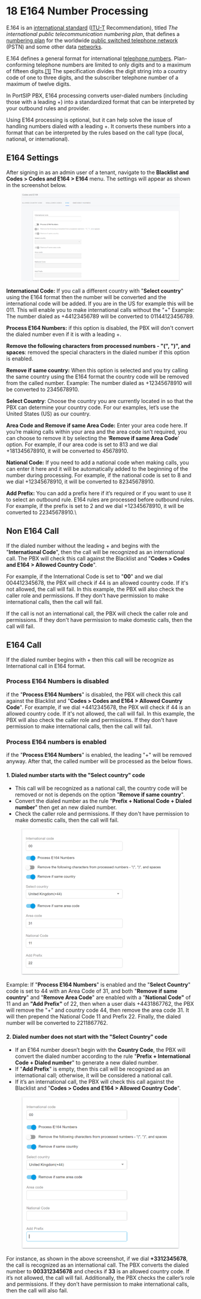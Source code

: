 # 18 E164 Number Processing

E.164 is an [international standard](https://en.wikipedia.org/wiki/International\_standard) ([ITU-T](https://en.wikipedia.org/wiki/ITU-T) Recommendation), titled _The international public telecommunication numbering plan_, that defines a [numbering plan](https://en.wikipedia.org/wiki/Telephone\_numbering\_plan) for the worldwide [public switched telephone network](https://en.wikipedia.org/wiki/Public\_switched\_telephone\_network) (PSTN) and some other data [networks](https://en.wikipedia.org/wiki/Telecommunications\_network).

E.164 defines a general format for international [telephone numbers](https://en.wikipedia.org/wiki/Telephone\_number). Plan-conforming telephone numbers are limited to only digits and to a maximum of fifteen digits.[\[1\]](https://en.wikipedia.org/wiki/E.164#cite\_note-:0-1) The specification divides the digit string into a country code of one to three digits, and the subscriber telephone number of a maximum of twelve digits.

In PortSIP PBX, E164 processing converts user-dialed numbers (including those with a leading +) into a standardized format that can be interpreted by your outbound rules and provider.

Using E164 processing is optional, but it can help solve the issue of handling numbers dialed with a leading +. It converts these numbers into a format that can be interpreted by the rules based on the call type (local, national, or international).

## E164 Settings

After signing in as an admin user of a tenant, navigate to the **Blacklist and Codes > Codes and E164 > E164** menu. The settings will appear as shown in the screenshot below.

<figure><img src="../../.gitbook/assets/e164.png" alt=""><figcaption></figcaption></figure>

**International Code:** If you call a different country with "**Select country**" using the E164 format then the number will be converted and the international code will be added. If you are in the US for example this will be 011. This will enable you to make international calls without the "+" Example: The number dialed as +44123456789 will be converted to 01144123456789.

**Process E164 Numbers:** if this option is disabled, the PBX will don't convert the dialed number even if it is with a leading +.

**Remove the following characters from processed numbers - "(", ")", and spaces**: removed the special characters in the dialed number if this option is enabled.

**Remove if same country:** When this option is selected and you try calling the same country using the E164 format the country code will be removed from the called number. Example: The number dialed as +12345678910 will be converted to 2345678910.

**Select Country**: Choose the country you are currently located in so that the PBX can determine your country code. For our examples, let’s use the United States (US) as our country.

**Area Code and Remove if same Area Code:** Enter your area code here. If you’re making calls within your area and the area code isn’t required, you can choose to remove it by selecting the ‘**Remove if same Area Code**’ option. For example, if our area code is set to 813 and we dial +181345678910, it will be converted to 45678910.

**National Code:** If you need to add a national code when making calls, you can enter it here and it will be automatically added to the beginning of the number during processing. For example, if the national code is set to 8 and we dial +12345678910, it will be converted to 82345678910.

**Add Prefix:** You can add a prefix here if it’s required or if you want to use it to select an outbound rule. E164 rules are processed before outbound rules. For example, if the prefix is set to 2 and we dial +12345678910, it will be converted to 22345678910.\


## Non E164 Call

If the dialed number without the leading + and begins with the "**International Code**", then the call will be recognized as an international call. The PBX will check this call against the Blacklist and "**Codes > Codes and E164 > Allowed Country Code**".&#x20;

For example, if the International Code is set to "**00**" and we dial 004412345678, the PBX will check if 44 is an allowed country code. If it's not allowed, the call will fail. In this example, the PBX will also check the caller role and permissions. If they don't have permission to make international calls, then the call will fail.

If the call is not an international call, the PBX will check the caller role and permissions. If they don't have permission to make domestic calls, then the call will fail.

## E164 Call

If the dialed number begins with + then this call will be recognize as International call in E164 format.

### **Process E164 Numbers is disabled**

if the "**Process E164 Numbers**" is disabled, the PBX will check this call against the Blacklist and "**Codes > Codes and E164 > Allowed Country Code**". For example, if we dial +4412345678, the PBX will check if 44 is an allowed country code. If it's not allowed, the call will fail. In this example, the PBX will also check the caller role and permissions. If they don't have permission to make international calls, then the call will fail.

### Process E164 numbers is enabled

if the "**Process E164 Numbers**" is enabled, the leading "+" will be removed anyway. After that, the called number will be processed as the below flows.

#### 1. Dialed number starts with the "Select country" code

* This call will be recognized as a national call, the country code will be removed or not is depends on the option "**Remove if same country**".
* Convert the dialed number as the rule "**Prefix + National Code + Dialed number**" then get an new dialed number.
* Check the caller role and permissions. If they don't have permission to make domestic calls, then the call will fail.

<figure><img src="../../.gitbook/assets/e164_1.png" alt=""><figcaption></figcaption></figure>

Example: If "**Process E164 Numbers**" is enabled and the "**Select Country**" code is set to 44 with an Area Code of 31, and both "**Remove if same country**" and "**Remove Area Code**" are enabled with a "**National Code"** of 11 and an **"Add Prefix"** of 22, then when a user dials +4431867762, the PBX will remove the "+" and country code 44, then remove the area code 31. It will then prepend the National Code 11 and Prefix 22. Finally, the dialed number will be converted to 2211867762.

#### 2. Dialed number does not start with the "Select Country" code

* If an E164 number doesn’t begin with the **Country Code**, the PBX will convert the dialed number according to the rule "**Prefix + International Code + Dialed number**" to generate a new dialed number.&#x20;
* If "**Add Prefix**" is empty, then this call will be recognized as an international call; otherwise, it will be considered a national call.&#x20;
* If it’s an international call, the PBX will check this call against the Blacklist and "**Codes > Codes and E164 > Allowed Country Code**".

<figure><img src="../../.gitbook/assets/e164_2.png" alt=""><figcaption></figcaption></figure>

For instance, as shown in the above screenshot, if we dial **+3312345678**, the call is recognized as an international call. The PBX converts the dialed number to **003312345678** and checks if **33** is an allowed country code. If it’s not allowed, the call will fail. Additionally, the PBX checks the caller’s role and permissions. If they don’t have permission to make international calls, then the call will also fail.

